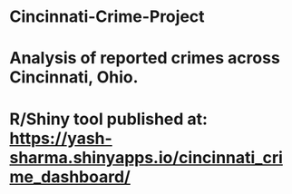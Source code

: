 # Cincinnati-Crime-Project

# Analysis of reported crimes across Cincinnati, Ohio.

# R/Shiny tool published at: https://yash-sharma.shinyapps.io/cincinnati_crime_dashboard/
